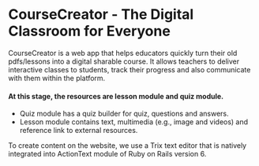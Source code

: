 # CourseCreator - The Digital Classroom for Everyone
CourseCreator is a web app that helps educators quickly turn their old pdfs/lessons into a digital sharable course.
It allows teachers to deliver interactive classes to students, track their progress and also communicate with them within the platform.

#### At this stage, the resources are lesson module and quiz module.
- Quiz module has a quiz builder for quiz, questions and answers.
- Lesson module contains text, multimedia (e.g., image and videos) and reference link to external resources.

To create content on the website, we use a Trix text editor that is natively integrated into ActionText module of Ruby on Rails version 6.
